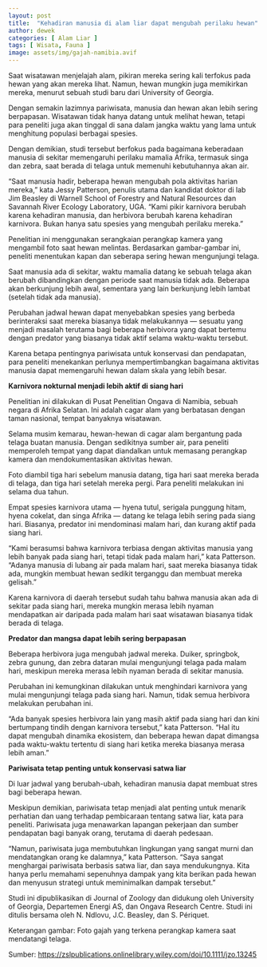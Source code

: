 ```yaml
---
layout: post
title:  "Kehadiran manusia di alam liar dapat mengubah perilaku hewan"
author: dewek
categories: [ Alam Liar ]
tags: [ Wisata, Fauna ]
image: assets/img/gajah-namibia.avif
---
```


Saat wisatawan menjelajah alam, pikiran mereka sering kali terfokus pada hewan yang akan mereka lihat. Namun, hewan mungkin juga memikirkan mereka, menurut sebuah studi baru dari University of Georgia.

Dengan semakin lazimnya pariwisata, manusia dan hewan akan lebih sering berpapasan. Wisatawan tidak hanya datang untuk melihat hewan, tetapi para peneliti juga akan tinggal di sana dalam jangka waktu yang lama untuk menghitung populasi berbagai spesies.

Dengan demikian, studi tersebut berfokus pada bagaimana keberadaan manusia di sekitar memengaruhi perilaku mamalia Afrika, termasuk singa dan zebra, saat berada di telaga untuk memenuhi kebutuhannya akan air.

“Saat manusia hadir, beberapa hewan mengubah pola aktivitas harian mereka,” kata Jessy Patterson, penulis utama dan kandidat doktor di lab Jim Beasley di Warnell School of Forestry and Natural Resources dan Savannah River Ecology Laboratory, UGA. “Kami pikir karnivora berubah karena kehadiran manusia, dan herbivora berubah karena kehadiran karnivora. Bukan hanya satu spesies yang mengubah perilaku mereka.”

Penelitian ini menggunakan serangkaian perangkap kamera yang mengambil foto saat hewan melintas. Berdasarkan gambar-gambar ini, peneliti menentukan kapan dan seberapa sering hewan mengunjungi telaga.

Saat manusia ada di sekitar, waktu mamalia datang ke sebuah telaga akan berubah dibandingkan dengan periode saat manusia tidak ada. Beberapa akan berkunjung lebih awal, sementara yang lain berkunjung lebih lambat (setelah tidak ada manusia).

Perubahan jadwal hewan dapat menyebabkan spesies yang berbeda berinteraksi saat mereka biasanya tidak melakukannya — sesuatu yang menjadi masalah terutama bagi beberapa herbivora yang dapat bertemu dengan predator yang biasanya tidak aktif selama waktu-waktu tersebut.

Karena betapa pentingnya pariwisata untuk konservasi dan pendapatan, para peneliti menekankan perlunya mempertimbangkan bagaimana aktivitas manusia dapat memengaruhi hewan dalam skala yang lebih besar.

**Karnivora nokturnal menjadi lebih aktif di siang hari**

Penelitian ini dilakukan di Pusat Penelitian Ongava di Namibia, sebuah negara di Afrika Selatan. Ini adalah cagar alam yang berbatasan dengan taman nasional, tempat banyaknya wisatawan.

Selama musim kemarau, hewan-hewan di cagar alam bergantung pada telaga buatan manusia. Dengan sedikitnya sumber air, para peneliti memperoleh tempat yang dapat diandalkan untuk memasang perangkap kamera dan mendokumentasikan aktivitas hewan.

Foto diambil tiga hari sebelum manusia datang, tiga hari saat mereka berada di telaga, dan tiga hari setelah mereka pergi. Para peneliti melakukan ini selama dua tahun.

Empat spesies karnivora utama — hyena tutul, serigala punggung hitam, hyena cokelat, dan singa Afrika — datang ke telaga lebih sering pada siang hari. Biasanya, predator ini mendominasi malam hari, dan kurang aktif pada siang hari.

“Kami berasumsi bahwa karnivora terbiasa dengan aktivitas manusia yang lebih banyak pada siang hari, tetapi tidak pada malam hari,” kata Patterson. “Adanya manusia di lubang air pada malam hari, saat mereka biasanya tidak ada, mungkin membuat hewan sedikit terganggu dan membuat mereka gelisah.”

Karena karnivora di daerah tersebut sudah tahu bahwa manusia akan ada di sekitar pada siang hari, mereka mungkin merasa lebih nyaman mendapatkan air daripada pada malam hari saat wisatawan biasanya tidak berada di telaga.

**Predator dan mangsa dapat lebih sering berpapasan**

Beberapa herbivora juga mengubah jadwal mereka. Duiker, springbok, zebra gunung, dan zebra dataran mulai mengunjungi telaga pada malam hari, meskipun mereka merasa lebih nyaman berada di sekitar manusia.

Perubahan ini kemungkinan dilakukan untuk menghindari karnivora yang mulai mengunjungi telaga pada siang hari. Namun, tidak semua herbivora melakukan perubahan ini.

“Ada banyak spesies herbivora lain yang masih aktif pada siang hari dan kini bertumpang tindih dengan karnivora tersebut,” kata Patterson. “Hal itu dapat mengubah dinamika ekosistem, dan beberapa hewan dapat dimangsa pada waktu-waktu tertentu di siang hari ketika mereka biasanya merasa lebih aman.”

**Pariwisata tetap penting untuk konservasi satwa liar**

Di luar jadwal yang berubah-ubah, kehadiran manusia dapat membuat stres bagi beberapa hewan.

Meskipun demikian, pariwisata tetap menjadi alat penting untuk menarik perhatian dan uang terhadap pembicaraan tentang satwa liar, kata para peneliti. Pariwisata juga menawarkan lapangan pekerjaan dan sumber pendapatan bagi banyak orang, terutama di daerah pedesaan.

“Namun, pariwisata juga membutuhkan lingkungan yang sangat murni dan mendatangkan orang ke dalamnya,” kata Patterson. “Saya sangat menghargai pariwisata berbasis satwa liar, dan saya mendukungnya. Kita hanya perlu memahami sepenuhnya dampak yang kita berikan pada hewan dan menyusun strategi untuk meminimalkan dampak tersebut.”

Studi ini dipublikasikan di Journal of Zoology dan didukung oleh University of Georgia, Departemen Energi AS, dan Ongava Research Centre. Studi ini ditulis bersama oleh N. Ndlovu, J.C. Beasley, dan S. Périquet.

Keterangan gambar: Foto gajah yang terkena perangkap kamera saat mendatangi telaga.

Sumber: <https://zslpublications.onlinelibrary.wiley.com/doi/10.1111/jzo.13245>
